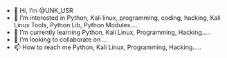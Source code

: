 - 👋 Hi, I’m @UNK_USR
- 👀 I’m interested in Python, Kali linux, programming, coding, hacking, Kali Linux Tools, Python Lib, Python Modules.....
- 🌱 I’m currently learning Python, Kali Linux, Programming, Hacking.....
- 💞️ I’m looking to collaborate on ...
- 📫 How to reach me Python, Kali Linux, Programming, Hacking.....

<!---
Animojis/Animojis is a ✨ special ✨ repository because its `README.md` (this file) appears on your GitHub profile.
You can click the Preview link to take a look at your changes.
--->
